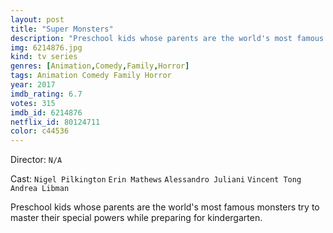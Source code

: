 ```yaml
---
layout: post
title: "Super Monsters"
description: "Preschool kids whose parents are the world's most famous monsters try to master their special powers while preparing for kindergarten..."
img: 6214876.jpg
kind: tv series
genres: [Animation,Comedy,Family,Horror]
tags: Animation Comedy Family Horror 
year: 2017
imdb_rating: 6.7
votes: 315
imdb_id: 6214876
netflix_id: 80124711
color: c44536
---
```

Director: `N/A`  

Cast: `Nigel Pilkington` `Erin Mathews` `Alessandro Juliani` `Vincent Tong` `Andrea Libman` 

Preschool kids whose parents are the world's most famous monsters try to master their special powers while preparing for kindergarten.